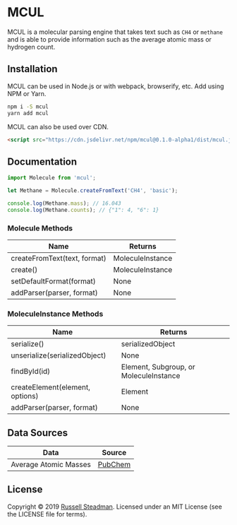 # MCUL

MCUL is a molecular parsing engine that takes text such as `CH4` or `methane` and is able to provide information such as the average atomic mass or hydrogen count.

## Installation

MCUL can be used in Node.js or with webpack, browserify, etc. Add using NPM or Yarn.
```sh
npm i -S mcul
yarn add mcul
```

MCUL can also be used over CDN.
```html
<script src="https://cdn.jsdelivr.net/npm/mcul@0.1.0-alpha1/dist/mcul.js"></script>
```

## Documentation

```js
import Molecule from 'mcul';

let Methane = Molecule.createFromText('CH4', 'basic');

console.log(Methane.mass); // 16.043
console.log(Methane.counts); // {"1": 4, "6": 1}
```

### Molecule Methods

| Name                         | Returns          |
| ---------------------------- | ---------------- |
| createFromText(text, format) | MoleculeInstance |
| create()                     | MoleculeInstance |
| setDefaultFormat(format)     | None             |
| addParser(parser, format)    | None             |

### MoleculeInstance Methods

| Name                            | Returns                                |
| ------------------------------- | -------------------------------------- |
| serialize()                     | serializedObject                       |
| unserialize(serializedObject)   | None                                   |
| findById(id)                    | Element, Subgroup, or MoleculeInstance |
| createElement(element, options) | Element                                |
| addParser(parser, format)       | None                                   |

## Data Sources

| Data                  | Source |
| --------------------- | ------ |
| Average Atomic Masses | [PubChem](https://pubchem.ncbi.nlm.nih.gov/periodic-table/#view=list) |

## License

Copyright &copy; 2019 [Russell Steadman](https://www.russellsteadman.com/?utm_source=mcul&utm_medium=copyright). Licensed under an MIT License (see the LICENSE file for terms).